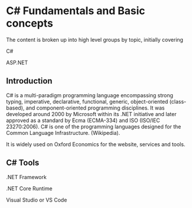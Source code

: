 # C# Fundamentals and Basic concepts

The content is broken up into high level groups by topic, initially covering

C#

ASP.NET

## Introduction 

C# is a multi-paradigm programming language encompassing strong typing, imperative, declarative, functional, generic, object-oriented (class-based), and component-oriented programming disciplines. It was developed around 2000 by Microsoft within its .NET initiative and later approved as a standard by Ecma (ECMA-334) and ISO (ISO/IEC 23270:2006). C# is one of the programming languages designed for the Common Language Infrastructure. (Wikipedia).

It is widely used on Oxford Economics for the website, services and tools.

## C# Tools

.NET Framework

.NET Core Runtime

Visual Studio or VS Code
